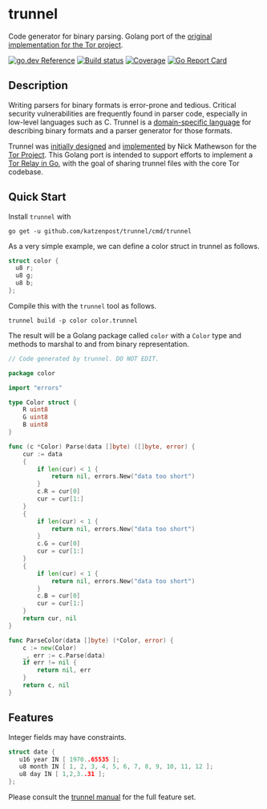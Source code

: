 # trunnel

Code generator for binary parsing. Golang port of the [original implementation
for the Tor project](https://gitweb.torproject.org/trunnel.git).

[![go.dev Reference](https://img.shields.io/badge/doc-reference-007d9b?logo=go&style=flat-square)](https://pkg.go.dev/github.com/katzenpost/trunnel)
[![Build status](https://img.shields.io/travis/katzenpost/trunnel.svg?style=flat-square)](https://travis-ci.org/katzenpost/trunnel)
[![Coverage](https://img.shields.io/coveralls/katzenpost/trunnel.svg?style=flat-square)](https://coveralls.io/r/katzenpost/trunnel)
[![Go Report Card](https://goreportcard.com/badge/github.com/katzenpost/trunnel?style=flat-square)](https://goreportcard.com/report/github.com/katzenpost/trunnel)

## Description

Writing parsers for binary formats is error-prone and tedious. Critical security
vulnerabilities are frequently found in parser code, especially in low-level
languages such as C. Trunnel is a [domain-specific
language](https://en.wikipedia.org/wiki/Domain-specific_language) for describing
binary formats and a parser generator for those formats.

Trunnel was [initially
designed](https://lists.torproject.org/pipermail/tor-dev/2014-August/007355.html)
and [implemented](https://gitweb.torproject.org/trunnel.git) by Nick Mathewson
for the [Tor Project](https://www.torproject.org/). This Golang port is intended
to support efforts to implement a [Tor Relay in
Go](https://github.com/katzenpost/pearl), with the goal of sharing trunnel
files with the core Tor codebase.

## Quick Start

Install `trunnel` with

```
go get -u github.com/katzenpost/trunnel/cmd/trunnel
```

As a very simple example, we can define a color struct in trunnel as follows.

[embedmd]:# (examples/color/color.trunnel c)
```c
struct color {
  u8 r;
  u8 g;
  u8 b;
};
```

Compile this with the `trunnel` tool as follows.

```
trunnel build -p color color.trunnel
```

The result will be a Golang package called `color` with a `Color` type and
methods to marshal to and from binary representation.

[embedmd]:# (examples/color/gen-marshallers.go)
```go
// Code generated by trunnel. DO NOT EDIT.

package color

import "errors"

type Color struct {
	R uint8
	G uint8
	B uint8
}

func (c *Color) Parse(data []byte) ([]byte, error) {
	cur := data
	{
		if len(cur) < 1 {
			return nil, errors.New("data too short")
		}
		c.R = cur[0]
		cur = cur[1:]
	}
	{
		if len(cur) < 1 {
			return nil, errors.New("data too short")
		}
		c.G = cur[0]
		cur = cur[1:]
	}
	{
		if len(cur) < 1 {
			return nil, errors.New("data too short")
		}
		c.B = cur[0]
		cur = cur[1:]
	}
	return cur, nil
}

func ParseColor(data []byte) (*Color, error) {
	c := new(Color)
	_, err := c.Parse(data)
	if err != nil {
		return nil, err
	}
	return c, nil
}
```

## Features

Integer fields may have constraints.

[embedmd]:# (examples/date/date.trunnel c)
```c
struct date {
   u16 year IN [ 1970..65535 ];
   u8 month IN [ 1, 2, 3, 4, 5, 6, 7, 8, 9, 10, 11, 12 ];
   u8 day IN [ 1,2,3..31 ];
};
```

Please consult the [trunnel manual](http://mmcloughlin.com/trunnel/manual.html)
for the full feature set.
